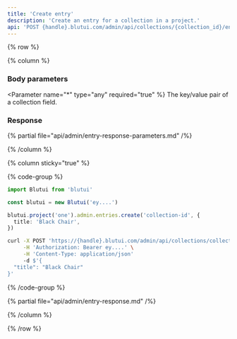 ```yaml
---
title: 'Create entry'
description: 'Create an entry for a collection in a project.'
api: 'POST {handle}.blutui.com/admin/api/collections/{collection_id}/entries'
---
```


{% row %}

{% column %}
### Body parameters

<Parameter name="*" type="any" required="true" %}
The key/value pair of a collection field.
</Parameter>

### Response

{% partial file="api/admin/entry-response-parameters.md" /%}

{% /column %}

{% column sticky="true" %}

{% code-group %}

```ts {% process=false filename="Node.js" %}
import Blutui from 'blutui'

const blutui = new Blutui('ey....')

blutui.project('one').admin.entries.create('collection-id', {
  title: 'Black Chair',
})
```

```bash {% process=false filename="cURL" %}
curl -X POST 'https://{handle}.blutui.com/admin/api/collections/collection-id/entries' \
     -H 'Authorization: Bearer ey....' \
     -H 'Content-Type: application/json'
     -d $'{
  "title": "Black Chair"
}'
```

{% /code-group %}

{% partial file="api/admin/entry-response.md" /%}

{% /column %}

{% /row %}

